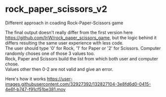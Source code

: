 # rock_paper_scissors_v2
Different approach in coading Rock-Paper-Scissors game<br>

The final output doesn't really differ from the first version here https://github.com/IriW/rock_paper_scissors_game, but the logic behind it differs resulting the same user experience with less code.<br>
The user should type '0' for Rock, '1' for Paper or '2' for Scissors. Computer randomly choses one of those 3 values too.  <br>
Rock, Paper and Scissors build the list from which both user and computer chose. <br>
Values other then 0-2 are not valid and give an error.

Here's how it works
https://user-images.githubusercontent.com/32927392/132827104-3e8fd6d0-0415-4e6f-b747-f91cf51be381.mov

